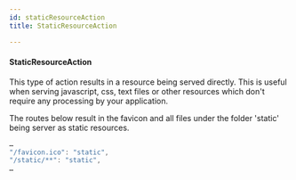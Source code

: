 ```yaml
---
id: staticResourceAction
title: StaticResourceAction

---
```


#### StaticResourceAction

This type of action results in a resource being served directly. This is useful when serving javascript, css, text files or other resources which don't require any processing by your application.

The routes below result in the favicon and all files under the folder 'static' being server as static resources. 

```java
…
"/favicon.ico": "static",
"/static/**": "static",
…
```
